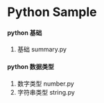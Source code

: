 ﻿# Python Sample


#### python 基础
1. 基础 summary.py

#### python 数据类型
1. 数字类型 number.py
2. 字符串类型 string.py   